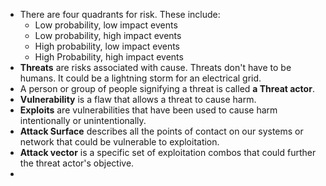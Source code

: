 - There are four quadrants for risk. These include:
	- Low probability, low impact events
	- Low probability, high impact events
	- High probability, low impact events
	- High Probability, high impact events
- **Threats** are risks associated with cause. Threats don't have to be humans. It could be a lightning storm for an electrical grid.
- A person or group of people signifying a threat is called **a Threat actor**.
- **Vulnerability** is a flaw that allows a threat to cause harm.
- **Exploits** are vulnerabilities that have been used to cause harm intentionally or unintentionally.
- **Attack Surface** describes all the points of contact on our systems or network that could be vulnerable to exploitation.
- **Attack vector** is a specific set of exploitation combos that could further the threat actor's objective.
- 